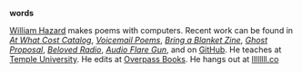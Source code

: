 **words**

[William Hazard](../) makes poems with computers. Recent work can be found in [_At What Cost Catalog_](https://catalogs.atwhatcost.me/), [_Voicemail Poems_](https://voicemailpoems.org/), [_Bring a Blanket Zine_](https://www.instagram.com/bringablanketreadingseries/), [_Ghost Proposal_](https://ghostproposal.com/), [_Beloved Radio_](https://beloved.wtf/), [_Audio Flare Gun_](https://audioflaregun.com/), and on [GitHub](https://github.com/williamthazard/). He teaches at [Temple University](https://liberalarts.temple.edu/academics/departments-and-programs/intellectual-heritage). He edits at [Overpass Books](https://overpassbooks.bigcartel.com/). He hangs out at [llllllll.co](https://llllllll.co)

